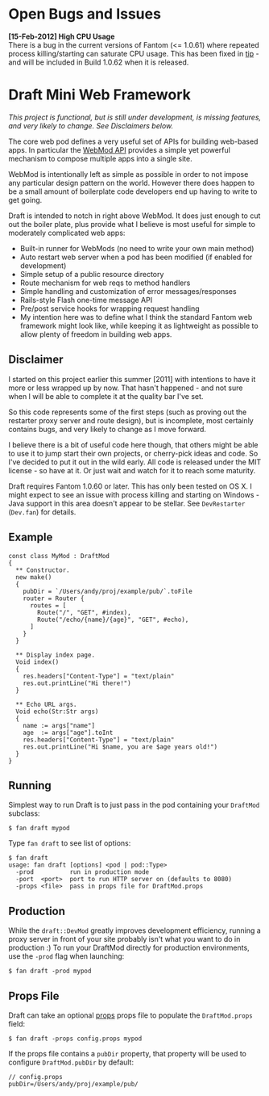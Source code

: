 # Open Bugs and Issues

**[15-Feb-2012] High CPU Usage**  
There is a bug in the current versions of Fantom (<= 1.0.61) where repeated
process killing/starting can saturate CPU usage.  This has been fixed in
[tip](http://hg.fantom.org/repos/fan-1.0) - and will be included in Build
1.0.62 when it is released.

# Draft Mini Web Framework

*This project is functional, but is still under development, is missing
features, and very likely to change. See Disclaimers below.*

The core web pod defines a very useful set of APIs for building web-based
apps. In particular the [WebMod API](http://fantom.org/doc/web/pod-doc.html#overview)
provides a simple yet powerful mechanism to compose multiple apps into a
single site.

WebMod is intentionally left as simple as possible in order to not impose any
particular design pattern on the world. However there does happen to be a
small amount of boilerplate code developers end up having to write to get
going.

Draft is intended to notch in right above WebMod. It does just enough to cut
out the boiler plate, plus provide what I believe is most useful for simple to
moderately complicated web apps:

- Built-in runner for WebMods (no need to write your own main method)
- Auto restart web server when a pod has been modified (if enabled for
  development)
- Simple setup of a public resource directory
- Route mechanism for web reqs to method handlers
- Simple handling and customization of error messages/responses
- Rails-style Flash one-time message API
- Pre/post service hooks for wrapping request handling
- My intention here was to define what I think the standard Fantom web
  framework might look like, while keeping it as lightweight as possible to
  allow plenty of freedom in building web apps.

## Disclaimer

I started on this project earlier this summer [2011] with intentions to have
it more or less wrapped up by now. That hasn't happened - and not sure when I
will be able to complete it at the quality bar I've set.

So this code represents some of the first steps (such as proving out the
restarter proxy server and route design), but is incomplete, most certainly
contains bugs, and very likely to change as I move forward.

I believe there is a bit of useful code here though, that others might be able
to use it to jump start their own projects, or cherry-pick ideas and code. So
I've decided to put it out in the wild early. All code is released under the
MIT license - so have at it. Or just wait and watch for it to reach some
maturity.

Draft requires Fantom 1.0.60 or later. This has only been tested on OS X. I
might expect to see an issue with process killing and starting on Windows -
Java support in this area doesn't appear to be stellar. See `DevRestarter`
(`Dev.fan`) for details.

## Example

    const class MyMod : DraftMod
    {
      ** Constructor.
      new make()
      {
        pubDir = `/Users/andy/proj/example/pub/`.toFile
        router = Router {
          routes = [
            Route("/", "GET", #index),
            Route("/echo/{name}/{age}", "GET", #echo),
          ]
        }
      }

      ** Display index page.
      Void index()
      {
        res.headers["Content-Type"] = "text/plain"
        res.out.printLine("Hi there!")
      }

      ** Echo URL args.
      Void echo(Str:Str args)
      {
        name := args["name"]
        age  := args["age"].toInt
        res.headers["Content-Type"] = "text/plain"
        res.out.printLine("Hi $name, you are $age years old!")
      }
    }

## Running

Simplest way to run Draft is to just pass in the pod containing your
`DraftMod` subclass:

    $ fan draft mypod

Type `fan draft` to see list of options:

    $ fan draft
    usage: fan draft [options] <pod | pod::Type>
      -prod          run in production mode
      -port  <port>  port to run HTTP server on (defaults to 8080)
      -props <file>  pass in props file for DraftMod.props

## Production

While the `draft::DevMod` greatly improves development efficiency, running a
proxy server in front of your site probably isn't what you want to do in
production :) To run your DraftMod directly for production environments, use
the `-prod` flag when launching:

    $ fan draft -prod mypod

## Props File

Draft can take an optional [props](http://fantom.org/doc/sys/InStream.html#readProps)
props file to populate the `DraftMod.props` field:

    $ fan draft -props config.props mypod

If the props file contains a `pubDir` property, that property will be used to
configure `DraftMod.pubDir` by default:

    // config.props
    pubDir=/Users/andy/proj/example/pub/


